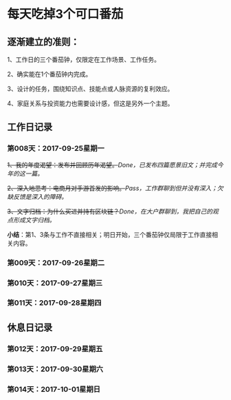 # 每天吃掉3个可口番茄

## 逐渐建立的准则：

1、工作日的三个番茄钟，仅限定在工作场景、工作任务。

2、确实能在1个番茄钟内完成。

3、设计的任务，围绕知识点、技能点或人脉资源的复利效应。

4、家庭关系与投资能力也需要设计感，但这是另外一个主题。


## 工作日记录

### 第008天：2017-09-25星期一

~~1、我的年度渴望：发布并回顾历年渴望。~~_Done，已发布四篇愿景旧文；并完成今年的这一篇。_

~~2、深入地思考：电商月对手游首发的影响。~~_Pass，工作群聊到但并没有深入；欠缺反馈是深入的障碍。_

~~3、文字归档：为什么买进并持有区块链？~~_Done，在大户群聊到，我把自己的观点形成文字归档。_

**小结**：第1、3条与工作不直接相关；明日开始，三个番茄钟仅局限于工作直接相关内容。

### 第009天：2017-09-26星期二


### 第010天：2017-09-27星期三


### 第011天：2017-09-28星期四


## 休息日记录

### 第012天：2017-09-29星期五



### 第013天：2017-09-30星期六

### 第014天：2017-10-01星期日


